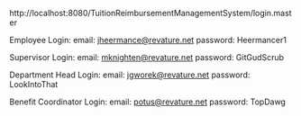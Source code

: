 http://localhost:8080/TuitionReimbursementManagementSystem/login.master

Employee Login: email: jheermance@revature.net password: Heermancer1

Supervisor Login: email: mknighten@revature.net password: GitGudScrub

Department Head Login: email: jgworek@revature.net password: LookIntoThat

Benefit Coordinator Login: email: potus@revature.net password: TopDawg
